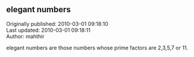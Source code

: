 ## elegant numbers  
Originally published: 2010-03-01 09:18:10  
Last updated: 2010-03-01 09:18:11  
Author: mahthir   
  
elegant numbers are those numbers whose prime factors are 2,3,5,7 or 11.